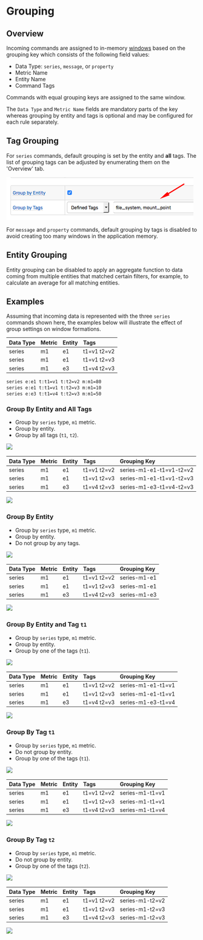 # Grouping

## Overview

Incoming commands are assigned to in-memory [windows](window.md) based on the grouping key which consists of the following field values:

* Data Type: `series`, `message`, or `property`
* Metric Name
* Entity Name
* Command Tags

Commands with equal grouping keys are assigned to the same window.

The `Data Type` and `Metric Name` fields are mandatory parts of the key whereas grouping by entity and tags is optional and may be configured for each rule separately.

## Tag Grouping

For `series` commands, default grouping is set by the entity and **all** tags. The list of grouping tags can be adjusted by enumerating them on the 'Overview' tab.

![](./images/group-by-defined-tags.png)

For `message` and `property` commands, default grouping by tags is disabled to avoid creating too many windows in the application memory.

## Entity Grouping

Entity grouping can be disabled to apply an aggregate function to data coming from multiple entities that matched certain filters, for example, to calculate an average for all matching entities.

## Examples

Assuming that incoming data is represented with the three `series` commands shown here, the examples below will illustrate the effect of group settings on window formations.

| Data Type | Metric | Entity | Tags |
|---|---|---|:---|
| series | m1 | e1 | t1=v1 t2=v2 |
| series | m1 | e1 | t1=v1 t2=v3 |
| series | m1 | e3 | t1=v4 t2=v3 |

```ls
series e:e1 t:t1=v1 t:t2=v2 m:m1=80
series e:e1 t:t1=v1 t:t2=v3 m:m1=10
series e:e3 t:t1=v4 t:t2=v3 m:m1=50
```

### Group By Entity and All Tags

* Group by `series` type, `m1` metric.
* Group by entity.
* Group by all tags (`t1`, `t2`).

![](images/group-by-all-form.png)

| Data Type | Metric | Entity | Tags | Grouping Key |
|---|---|---|:---|:---|
| series | m1 | e1 | t1=v1 t2=v2 | series-m1-e1-t1=v1-t2=v2 |
| series | m1 | e1 | t1=v1 t2=v3 | series-m1-e1-t1=v1-t2=v3 |
| series | m1 | e3 | t1=v4 t2=v3 | series-m1-e3-t1=v4-t2=v3 |

![](images/group-by-all.png)

### Group By Entity

* Group by `series` type, `m1` metric.
* Group by entity.
* Do not group by any tags.

![](images/group-by-no-tags-form.png)

| Data Type | Metric | Entity | Tags | Grouping Key |
|---|---|---|:---|:---|
| series | m1 | e1 | t1=v1 t2=v2 | series-m1-e1 |
| series | m1 | e1 | t1=v1 t2=v3 | series-m1-e1 |
| series | m1 | e3 | t1=v4 t2=v3 | series-m1-e3 |

![](images/group-by-no-tags.png)

### Group By Entity and Tag `t1`

* Group by `series` type, `m1` metric.
* Group by entity.
* Group by one of the tags (`t1`).

![](images/group-by-entity-tag-t1-form.png)

| Data Type | Metric | Entity | Tags | Grouping Key |
|---|---|---|:---|:---|
| series | m1 | e1 | t1=v1 t2=v2 | series-m1-e1-t1=v1 |
| series | m1 | e1 | t1=v1 t2=v3 | series-m1-e1-t1=v1 |
| series | m1 | e3 | t1=v4 t2=v3 | series-m1-e3-t1=v4 |

![](images/group-by-entity-tag-t1.png)

### Group By Tag `t1`

* Group by `series` type, `m1` metric.
* Do not group by entity.
* Group by one of the tags (`t1`).

![](images/group-by-tag-t1-form.png)

| Data Type | Metric | Entity | Tags | Grouping Key |
|---|---|---|:---|:---|
| series | m1 | e1 | t1=v1 t2=v2 | series-m1-t1=v1 |
| series | m1 | e1 | t1=v1 t2=v3 | series-m1-t1=v1 |
| series | m1 | e3 | t1=v4 t2=v3 | series-m1-t1=v4 |

![](images/group-by-tag-t1.png)

### Group By Tag `t2`

* Group by `series` type, `m1` metric.
* Do not group by entity.
* Group by one of the tags (`t2`).

![](images/group-by-tag-t2-form.png)

| Data Type | Metric | Entity | Tags | Grouping Key |
|---|---|---|:---|:---|
| series | m1 | e1 | t1=v1 t2=v2 | series-m1-t2=v2 |
| series | m1 | e1 | t1=v1 t2=v3 | series-m1-t2=v3 |
| series | m1 | e3 | t1=v4 t2=v3 | series-m1-t2=v3 |

![](images/group-by-tag-t2.png)
